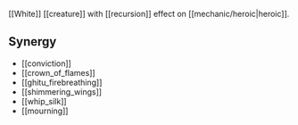 [[White]] [[creature]] with [[recursion]] effect on [[mechanic/heroic|heroic]].

## Synergy
* [[conviction]]
* [[crown_of_flames]]
* [[ghitu_firebreathing]]
* [[shimmering_wings]]
* [[whip_silk]]
* [[mourning]]
